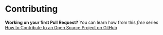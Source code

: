 # Contributing

**Working on your first Pull Request?** You can learn how from this *free* series [How to Contribute to an Open Source Project on GitHub](https://kcd.im/pull-request)
